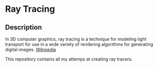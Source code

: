 # Ray Tracing

## Description

In 3D computer graphics, ray tracing is a technique for modeling light transport for use in a wide variety of rendering algorithms for generating digital images. [Wikipedia](https://en.wikipedia.org/wiki/Ray_tracing_(graphics))

This repository contains all my attemps at creating ray tracers.